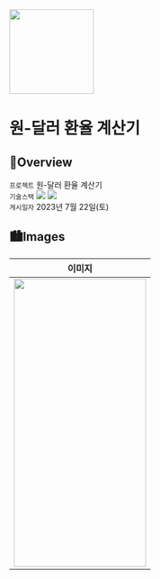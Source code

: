 <img src="https://user-images.githubusercontent.com/21079970/224588704-8340a864-0560-4f13-8586-eac4937dcfe5.png" align="center" width="150" height="150">

# 원-달러 환율 계산기
## 🍎Overview
`프로젝트` 원-달러 환율 계산기 <br>
`기술스택` <img src="https://img.shields.io/badge/Swift-F05138?style=flat-square&logo=Swift&logoColor=white"/> <img src="https://img.shields.io/badge/Xcode-147EFB?style=flat-square&logo=Xcode&logoColor=white"/> <br>
`게시일자` 2023년 7월 22일(토) <br>

## 🏙️Images

| 이미지 |
| :--: |
| <img src="https://github.com/rlarjsdn3/currency-exchange-calculator-uikit-toy-project/assets/21079970/5a04062b-50c3-4a8d-9fb5-e89920756933" align="center" width="235" height="511"> |
